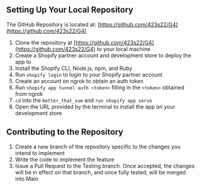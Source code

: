 ## Setting Up Your Local Repository
The GitHub Repository is located at: [https://github.com/423s22/G4](https://github.com/423s22/G4)

1. Clone the repository at [https://github.com/423s22/G4](https://github.com/423s22/G4) to your local machine
2. Create a Shopify partner account and development store to deploy the app to
3. Install the Shopify CLI, Node.js, npm, and Ruby
4. Run `shopify login` to login to your Shopify partner account
5. Create an account on ngrok to obtain an auth token
6. Run `shopify app tunnel auth <token>` filling in the `<token>` obtained from ngrok
7. `cd` into the `better_that_sum` and `run shopify app serve`
8. Open the URL provided by the terminal to install the app on your development store

## Contributing to the Repository
1. Create a new branch of the repository specific to the changes you intend to implement
2. Write the code to implement the feature
3. Issue a Pull Request to the Testing branch. Once accepted, the changes will be in effect on that branch, and once fully tested, will be merged into Main
